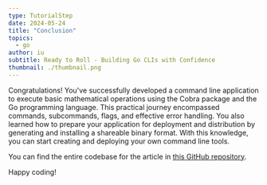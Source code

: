 ```yaml
---
type: TutorialStep
date: 2024-05-24
title: "Conclusion"
topics:
  - go
author: iu
subtitle: Ready to Roll - Building Go CLIs with Confidence
thumbnail: ./thumbnail.png
---
```


Congratulations! You've successfully developed a command line application to execute basic mathematical operations using the Cobra package and the Go programming language. This practical journey encompassed commands, subcommands, flags, and effective error handling. You also learned how to prepare your application for deployment and distribution by generating and installing a shareable binary format. With this knowledge, you can start creating and deploying your own command line tools.

You can find the entire codebase for the article in [this GitHub repository](https://github.com/IzyPro/Zero).

Happy coding!
